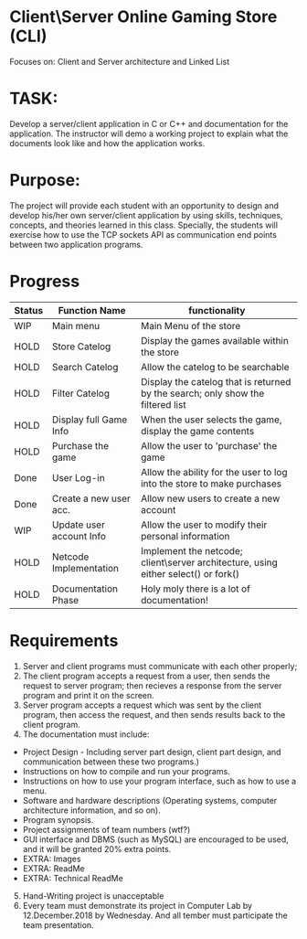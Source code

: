 # Client\Server Online Gaming Store (CLI)
Focuses on: Client and Server architecture and Linked List


# TASK:
Develop a server/client application in C or C++ and documentation for the application.  The instructor will demo a working project to explain what the documents look like and how the application works.

# Purpose:
The project will provide each student with an opportunity to design and develop his/her own server/client application by using skills, techniques, concepts, and theories learned in this class.  Specially, the students will exercise how to use the TCP sockets API as communication end points between two application programs.


# Progress
| Status | Function Name            | functionality |
|--------|--------------------------|---------------|
| WIP    | Main menu                | Main Menu of the store |
| HOLD   | Store Catelog            | Display the games available within the store |
| HOLD   | Search Catelog           | Allow the catelog to be searchable |
| HOLD   | Filter Catelog           | Display the catelog that is returned by the search; only show the filtered list |
| HOLD   | Display full Game Info   | When the user selects the game, display the game contents |
| HOLD   | Purchase the game        | Allow the user to 'purchase' the game |
| Done   | User Log-in              | Allow the ability for the user to log into the store to make purchases |
| Done   | Create a new user acc.   | Allow new users to create a new account |
| WIP    | Update user account Info | Allow the user to modify their personal information |
| HOLD   | Netcode Implementation   | Implement the netcode; client\server architecture, using either select() or fork() |
| HOLD   | Documentation Phase      | Holy moly there is a lot of documentation! |


# Requirements
 1. Server and client programs must communicate with each other properly;
 2. The client program accepts a request from a user, then sends the request to server program; then recieves a response from the server program and print it on the screen.
 3. Server program accepts a request which was sent by the client program, then access the request, and then sends results back to the client program.
 4. The documentation must include:
  - Project Design - Including server part design, client part design, and communication between these two programs.)
  - Instructions on how to compile and run your programs.
  - Instructions on how to use your program interface, such as how to use a menu.
  - Software and hardware descriptions (Operating systems, computer architecture information, and so on).
  - Program synopsis.
  - Project assignments of team numbers (wtf?)
  - GUI interface and DBMS (such as MySQL) are encouraged to be used, and it will be granted 20% extra points.
  - EXTRA: Images
  - EXTRA: ReadMe
  - EXTRA: Technical ReadMe
 5. Hand-Writing project is unacceptable
 6. Every team must demonstrate its project in Computer Lab by 12.December.2018 by Wednesday.  And all tember must participate the team presentation.
